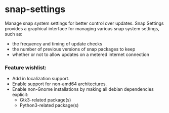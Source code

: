 # snap-settings
Manage snap system settings for better control over updates.
Snap Settings provides a graphical interface for managing various snap system
settings, such as:
- the frequency and timing of update checks
- the number of previous versions of snap packages to keep
- whether or not to allow updates on a metered internet connection

### Feature wishlist:
- Add in localization support.
- Enable support for non-amd64 architectures.
- Enable non-Gnome installations by making all debian dependencies explicit:
  - Gtk3-related package(s)
  - Python3-related package(s)
